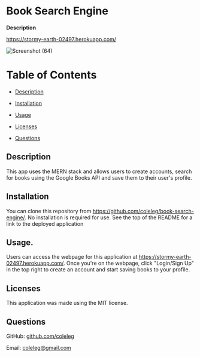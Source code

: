 # Book Search Engine

**Description**

https://stormy-earth-02497.herokuapp.com/

![Screenshot (64)](https://user-images.githubusercontent.com/15861137/161657840-e82526dd-8182-4344-bb29-967173ec20c7.png)

 # Table of Contents
  * [Description](#description)
  
  * [Installation](#installation)
  
  * [Usage](#usage)
  
  * [Licenses](#licenses)
  
  * [Questions](#questions)

  ## Description
 This app uses the MERN stack and allows users to create accounts, search for books using the Google Books API and save them to their user's profile.
 
  ## Installation
  You can clone this repository from https://github.com/coleleg/book-search-engine/. No installation is required for use.  See the top of the README for a link to the deployed application
  
  ## Usage.
  Users can access the webpage for this application at https://stormy-earth-02497.herokuapp.com/. Once you're on the webpage, click "Login/Sign Up" in the top right to create an account and start saving books to your profile.
  
  ## Licenses
  This application was made using the MIT license.

  ## Questions
  GitHub: [github.com/coleleg](github.com/coleleg)
 
  Email: coleleg@gmail.com
